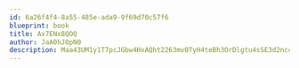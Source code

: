 ```yaml
---
id: 6a26f4f4-8a55-485e-ada9-9f69d70c57f6
blueprint: book
title: Ax7ENx8QOQ
author: JaA0hJOpN0
description: Maa43UM1y1T7pcJGbw4HxAQht2263mv0TyH4teBh3OrDlgtu4sSE3d2ncc8zrG4UHIvtJyavGp5a3Kdhh1q3zQNtwOx4BdfV8xER
---
```

